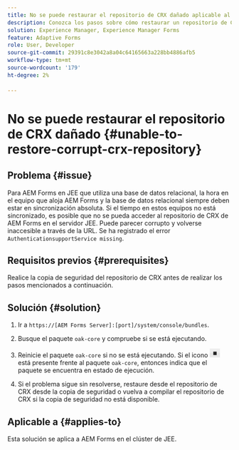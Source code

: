 ```yaml
---
title: No se puede restaurar el repositorio de CRX dañado aplicable al servidor de clúster JEE
description: Conozca los pasos sobre cómo restaurar un repositorio de CRX que esté dañado.
solution: Experience Manager, Experience Manager Forms
feature: Adaptive Forms
role: User, Developer
source-git-commit: 29391c8e3042a8a04c64165663a228bb4886afb5
workflow-type: tm+mt
source-wordcount: '179'
ht-degree: 2%

---
```


# No se puede restaurar el repositorio de CRX dañado {#unable-to-restore-corrupt-crx-repository}

## Problema {#issue}

Para AEM Forms en JEE que utiliza una base de datos relacional, la hora en el equipo que aloja AEM Forms y la base de datos relacional siempre deben estar en sincronización absoluta. Si el tiempo en estos equipos no está sincronizado, es posible que no se pueda acceder al repositorio de CRX de AEM Forms en el servidor JEE. Puede parecer corrupto y volverse inaccesible a través de la URL. Se ha registrado el error `AuthenticationsupportService missing`.

## Requisitos previos {#prerequisites}

Realice la copia de seguridad del repositorio de CRX antes de realizar los pasos mencionados a continuación.

## Solución {#solution}

1. Ir a `https://[AEM Forms Server]:[port]/system/console/bundles`.

1. Busque el paquete `oak-core` y compruebe si se está ejecutando.

1. Reinicie el paquete `oak-core` si no se está ejecutando. Si el icono ![Botón de pausa](/help/forms/using/assets/stop.png) está presente frente al paquete `oak-core`, entonces indica que el paquete se encuentra en estado de ejecución.

1. Si el problema sigue sin resolverse, restaure desde el repositorio de CRX desde la copia de seguridad o vuelva a compilar el repositorio de CRX si la copia de seguridad no está disponible.


## Aplicable a {#applies-to}

Esta solución se aplica a AEM Forms en el clúster de JEE.
